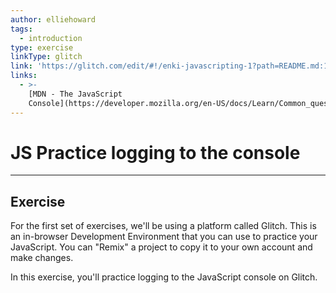 ```yaml
---
author: elliehoward
tags:
  - introduction
type: exercise
linkType: glitch
link: 'https://glitch.com/edit/#!/enki-javascripting-1?path=README.md:1:21'
links:
  - >-
    [MDN - The JavaScript
    Console](https://developer.mozilla.org/en-US/docs/Learn/Common_questions/What_are_browser_developer_tools#The_JavaScript_console){website}
---
```


# JS Practice logging to the console


---

## Exercise

For the first set of exercises, we'll be using a platform called Glitch. This is an in-browser Development Environment that you can use to practice your JavaScript. You can "Remix" a project to copy it to your own account and make changes.

In this exercise, you'll practice logging to the JavaScript console on Glitch.
 
